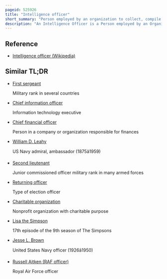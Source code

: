 ```yaml
---
pageid: 525926
title: "Intelligence officer"
short_summary: "Person employed by an organization to collect, compile and/or analyze information"
description: "An Intelligence Officer is a Person employed by an Organization to collect Compile or analyze Information that is of Use to that Organization. The Word of Officer is a working Title, not a Rank, used in the same Way a 'police Officer' can also be a sergeant, or in the military, in which non-commissioned Personnel may serve as Intelligence Officers."
---
```


## Reference

- [Intelligence officer (Wikipedia)](https://en.wikipedia.org/?curid=525926)

## Similar TL;DR

- [First sergeant](/tldr/en/first-sergeant)

  Military rank in several countries

- [Chief information officer](/tldr/en/chief-information-officer)

  Information technology executive

- [Chief financial officer](/tldr/en/chief-financial-officer)

  Person in a company or organization responsible for finances

- [William D. Leahy](/tldr/en/william-d-leahy)

  US Navy admiral, ambassador (1875â1959)

- [Second lieutenant](/tldr/en/second-lieutenant)

  Junior commissioned officer military rank in many armed forces

- [Returning officer](/tldr/en/returning-officer)

  Type of election officer

- [Charitable organization](/tldr/en/charitable-organization)

  Nonprofit organization with charitable purpose

- [Lisa the Simpson](/tldr/en/lisa-the-simpson)

  17th episode of the 9th season of The Simpsons

- [Jesse L. Brown](/tldr/en/jesse-l-brown)

  United States Navy officer (1926â1950)

- [Russell Aitken (RAF officer)](/tldr/en/russell-aitken-raf-officer)

  Royal Air Force officer

